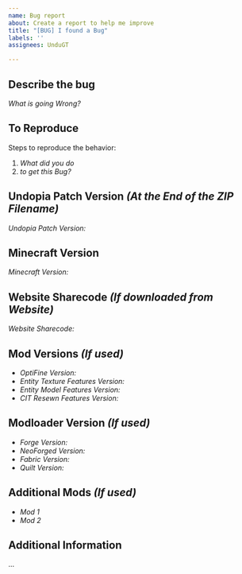 ```yaml
---
name: Bug report
about: Create a report to help me improve
title: "[BUG] I found a Bug"
labels: ''
assignees: UnduGT

---
```


## **Describe the bug**
*What is going Wrong?*

## **To Reproduce**
Steps to reproduce the behavior:
1. *What did you do*
2. *to get this Bug?*

## **Undopia Patch Version** *(At the End of the ZIP Filename)*
*Undopia Patch Version:*

## **Minecraft Version**
*Minecraft Version:*

## **Website Sharecode** *(If downloaded from Website)*
*Website Sharecode:*

## **Mod Versions** *(If used)*
- *OptiFine Version:*
- *Entity Texture Features Version:*
- *Entity Model Features Version:*
- *CIT Resewn Features Version:*

## **Modloader Version** *(If used)*
- *Forge Version:*
- *NeoForged Version:*
- *Fabric Version:*
- *Quilt Version:*

## **Additional Mods** *(If used)*
 - *Mod 1*
 - *Mod 2*

## **Additional Information**
...
